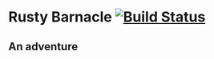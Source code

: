 # Rusty Barnacle [![Build Status](https://travis-ci.org/tigwyk/rustybarnacle.svg?branch=master)](https://travis-ci.org/tigwyk/rustybarnacle) 
## An adventure

